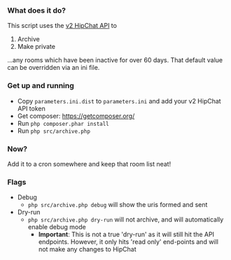 ### What does it do?
This script uses the [v2 HipChat API](https://www.hipchat.com/docs/apiv2) to

1. Archive
2. Make private

...any rooms which have been inactive for over 60 days. That default value can be overridden via an ini file.

### Get up and running
* Copy `parameters.ini.dist` to `parameters.ini` and add your v2 HipChat API token
* Get composer: https://getcomposer.org/
* Run `php composer.phar install`
* Run `php src/archive.php`

### Now?
Add it to a cron somewhere and keep that room list neat!

### Flags
* Debug
    * `php src/archive.php debug` will show the uris formed and sent
* Dry-run    
    * `php src/archive.php dry-run` will not archive, and will automatically enable debug mode
        * __Important__: This is not a true 'dry-run' as it will still hit the API endpoints. However, it only hits 'read only' end-points and will not make any changes to HipChat 
